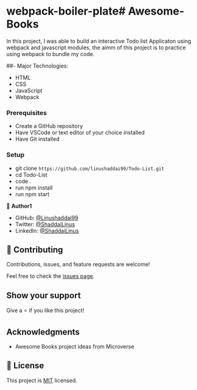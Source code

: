 # webpack-boiler-plate# Awesome-Books
In this project, I was able to build an interactive Todo list Applicaton using webpack and javascript modules, the aimm of this project is to practice using webpack to bundle my code.

##- Major Technologies: 
- HTML
- CSS
- JavaScript
- Webpack

### Prerequisites
- Create a GitHub repository
- Have VSCode or text editor of your choice installed
- Have Git installed

### Setup
- git clone `https://github.com/linushaddai99/Todo-List.git`
- cd Todo-List
- code .
- run npm install
- run npm start


👤 **Author1**

- GitHub: [@Linushaddai99](https://github.com/Linushaddai99)
- Twitter: [@ShaddaiLinus](https://twitter.com/ShaddaiLinus)
- LinkedIn: [@ShaddaiLinus](https://www.linkedin.com/in/linusshaddai/)


## 🤝 Contributing

Contributions, issues, and feature requests are welcome!

Feel free to check the [issues page](../../issues/).

## Show your support

Give a ⭐️ if you like this project!

## Acknowledgments

- Awesome Books project ideas from Microverse 

## 📝 License

This project is [MIT](./LICENSE) licensed.